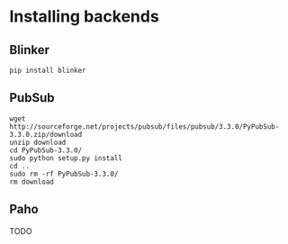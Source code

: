 
# Installing backends

## Blinker

	pip install blinker

## PubSub

	wget http://sourceforge.net/projects/pubsub/files/pubsub/3.3.0/PyPubSub-3.3.0.zip/download
	unzip download
	cd PyPubSub-3.3.0/
	sudo python setup.py install
	cd ..
	sudo rm -rf PyPubSub-3.3.0/
	rm download

## Paho

TODO
